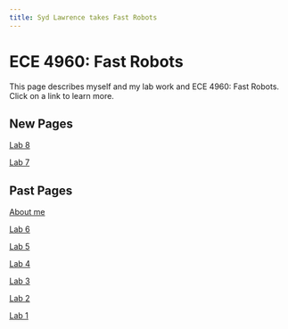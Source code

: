 ```yaml
---
title: Syd Lawrence takes Fast Robots
---
```

# ECE 4960: Fast Robots

This page describes myself and my lab work and ECE 4960: Fast Robots.
Click on a link to learn more.

## New Pages

[Lab 8](https://slawrence100.github.io/ece4960-fast-robots/lab8)

[Lab 7](https://slawrence100.github.io/ece4960-fast-robots/lab7)


## Past Pages

[About me](https://slawrence100.github.io/ece4960-fast-robots/about)

[Lab 6](https://slawrence100.github.io/ece4960-fast-robots/lab6)

[Lab 5](https://slawrence100.github.io/ece4960-fast-robots/lab5)

[Lab 4](https://slawrence100.github.io/ece4960-fast-robots/lab4)

[Lab 3](https://slawrence100.github.io/ece4960-fast-robots/lab3)

[Lab 2](https://slawrence100.github.io/ece4960-fast-robots/lab2)

[Lab 1](https://slawrence100.github.io/ece4960-fast-robots/lab1)

